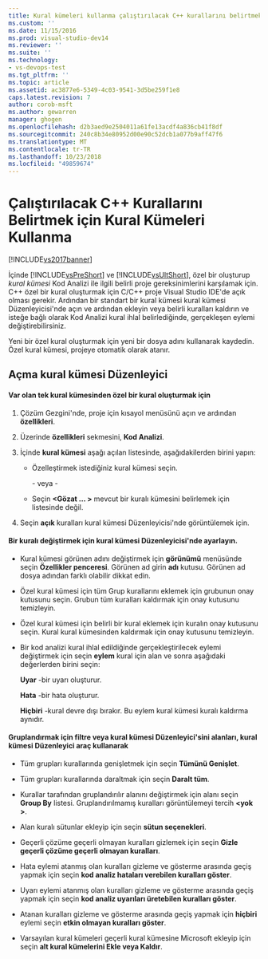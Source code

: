 ```yaml
---
title: Kural kümeleri kullanma çalıştırılacak C++ kurallarını belirtmek için | Microsoft Docs
ms.custom: ''
ms.date: 11/15/2016
ms.prod: visual-studio-dev14
ms.reviewer: ''
ms.suite: ''
ms.technology:
- vs-devops-test
ms.tgt_pltfrm: ''
ms.topic: article
ms.assetid: ac3877e6-5349-4c03-9541-3d5be259f1e8
caps.latest.revision: 7
author: corob-msft
ms.author: gewarren
manager: ghogen
ms.openlocfilehash: d2b3aed9e2504011a61fe13acdf4a836cb41f8df
ms.sourcegitcommit: 240c8b34e80952d00e90c52dcb1a077b9aff47f6
ms.translationtype: MT
ms.contentlocale: tr-TR
ms.lasthandoff: 10/23/2018
ms.locfileid: "49859674"
---
```

# <a name="using-rule-sets-to-specify-the-c-rules-to-run"></a>Çalıştırılacak C++ Kurallarını Belirtmek için Kural Kümeleri Kullanma
[!INCLUDE[vs2017banner](../includes/vs2017banner.md)]

İçinde [!INCLUDE[vsPreShort](../includes/vspreshort-md.md)] ve [!INCLUDE[vsUltShort](../includes/vsultshort-md.md)], özel bir oluşturup *kural kümesi* Kod Analizi ile ilgili belirli proje gereksinimlerini karşılamak için. C++ özel bir kural oluşturmak için C/C++ proje Visual Studio IDE'de açık olması gerekir. Ardından bir standart bir kural kümesi kural kümesi Düzenleyicisi'nde açın ve ardından ekleyin veya belirli kuralları kaldırın ve isteğe bağlı olarak Kod Analizi kural ihlal belirlediğinde, gerçekleşen eylemi değiştirebilirsiniz.  
  
 Yeni bir özel kural oluşturmak için yeni bir dosya adını kullanarak kaydedin. Özel kural kümesi, projeye otomatik olarak atanır.  
  
## <a name="opening-the-rule-set-editor"></a>Açma kural kümesi Düzenleyici  
  
#### <a name="to-create-a-custom-rule-from-a-single-existing-rule-set"></a>Var olan tek kural kümesinden özel bir kural oluşturmak için  
  
1. Çözüm Gezgini'nde, proje için kısayol menüsünü açın ve ardından **özellikleri**.  
  
2. Üzerinde **özellikleri** sekmesini, **Kod Analizi**.  
  
3. İçinde **kural kümesi** aşağı açılan listesinde, aşağıdakilerden birini yapın:  
  
   - Özelleştirmek istediğiniz kural kümesi seçin.  
  
     \- veya -  
  
   - Seçin  **\<Gözat … >** mevcut bir kuralı kümesini belirlemek için listesinde değil.  
  
4. Seçin **açık** kuralları kural kümesi Düzenleyicisi'nde görüntülemek için.  
  
#### <a name="to-modify-a-rule-set-in-the-rule-set-editor"></a>Bir kuralı değiştirmek için kural kümesi Düzenleyicisi'nde ayarlayın.  
  
-   Kural kümesi görünen adını değiştirmek için **görünümü** menüsünde seçin **Özellikler penceresi**. Görünen ad girin **adı** kutusu. Görünen ad dosya adından farklı olabilir dikkat edin.  
  
-   Özel kural kümesi için tüm Grup kurallarını eklemek için grubunun onay kutusunu seçin. Grubun tüm kuralları kaldırmak için onay kutusunu temizleyin.  
  
-   Özel kural kümesi için belirli bir kural eklemek için kuralın onay kutusunu seçin. Kural kural kümesinden kaldırmak için onay kutusunu temizleyin.  
  
-   Bir kod analizi kural ihlal edildiğinde gerçekleştirilecek eylemi değiştirmek için seçin **eylem** kural için alan ve sonra aşağıdaki değerlerden birini seçin:  
  
     **Uyar** -bir uyarı oluşturur.  
  
     **Hata** -bir hata oluşturur.  
  
     **Hiçbiri** -kural devre dışı bırakır. Bu eylem kural kümesi kuralı kaldırma aynıdır.  
  
#### <a name="to-group-filter-or-change-the-fields-in-the-rule-set-editor-by-using-the-rule-set-editor-toolbar"></a>Gruplandırmak için filtre veya kural kümesi Düzenleyici'sini alanları, kural kümesi Düzenleyici araç kullanarak  
  
-   Tüm grupları kurallarında genişletmek için seçin **Tümünü Genişlet**.  
  
-   Tüm grupları kurallarında daraltmak için seçin **Daralt tüm**.  
  
-   Kurallar tarafından gruplandırılır alanını değiştirmek için alanı seçin **Group By** listesi. Gruplandırılmamış kuralları görüntülemeyi tercih  **\<yok >**.  
  
-   Alan kuralı sütunlar ekleyip için seçin **sütun seçenekleri**.  
  
-   Geçerli çözüme geçerli olmayan kuralları gizlemek için seçin **Gizle geçerli çözüme geçerli olmayan kuralları**.  
  
-   Hata eylemi atanmış olan kuralları gizleme ve gösterme arasında geçiş yapmak için seçin **kod analiz hataları verebilen kuralları göster**.  
  
-   Uyarı eylemi atanmış olan kuralları gizleme ve gösterme arasında geçiş yapmak için seçin **kod analiz uyarıları üretebilen kuralları göster**.  
  
-   Atanan kuralları gizleme ve gösterme arasında geçiş yapmak için **hiçbiri** eylemi seçin **etkin olmayan kuralları göster**.  
  
-   Varsayılan kural kümeleri geçerli kural kümesine Microsoft ekleyip için seçin **alt kural kümelerini Ekle veya Kaldır**.




